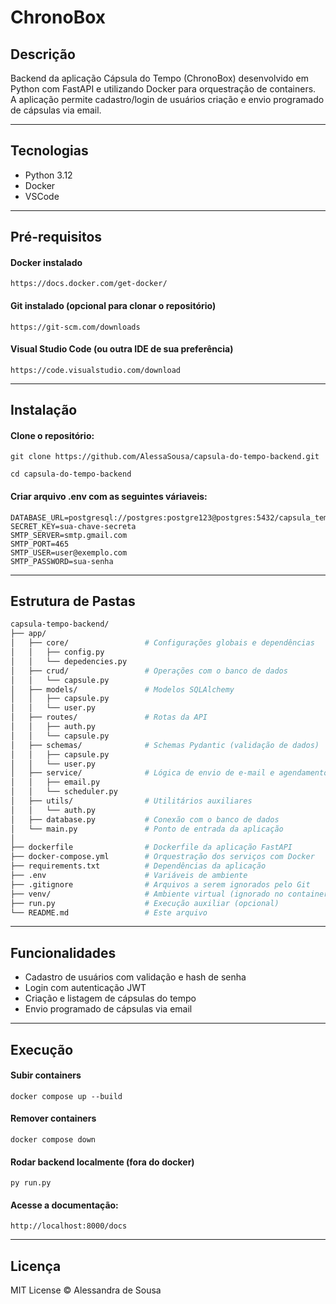 # ChronoBox

## Descrição

Backend da aplicação Cápsula do Tempo (ChronoBox) desenvolvido em Python com FastAPI e utilizando Docker para orquestração de containers.  
A aplicação permite cadastro/login de usuários criação e envio programado de cápsulas via email.

---

## Tecnologias

- Python 3.12   
- Docker 
- VSCode

---

## Pré-requisitos

#### Docker instalado 
    https://docs.docker.com/get-docker/ 

#### Git instalado (opcional para clonar o repositório)
    https://git-scm.com/downloads

#### Visual Studio Code (ou outra IDE de sua preferência)
    https://code.visualstudio.com/download

---

## Instalação

#### Clone o repositório:  
    git clone https://github.com/AlessaSousa/capsula-do-tempo-backend.git

    cd capsula-do-tempo-backend

#### Criar arquivo .env com as seguintes váriaveis: 
    DATABASE_URL=postgresql://postgres:postgre123@postgres:5432/capsula_tempo_db
    SECRET_KEY=sua-chave-secreta
    SMTP_SERVER=smtp.gmail.com
    SMTP_PORT=465
    SMTP_USER=user@exemplo.com
    SMTP_PASSWORD=sua-senha

---

## Estrutura de Pastas
```bash
capsula-tempo-backend/
├── app/
│   ├── core/                 # Configurações globais e dependências
│   │   ├── config.py
│   │   └── depedencies.py
│   ├── crud/                 # Operações com o banco de dados
│   │   └── capsule.py
│   ├── models/               # Modelos SQLAlchemy
│   │   ├── capsule.py
│   │   └── user.py
│   ├── routes/               # Rotas da API
│   │   ├── auth.py
│   │   └── capsule.py
│   ├── schemas/              # Schemas Pydantic (validação de dados)
│   │   ├── capsule.py
│   │   └── user.py
│   ├── service/              # Lógica de envio de e-mail e agendamento
│   │   ├── email.py
│   │   └── scheduler.py
│   ├── utils/                # Utilitários auxiliares
│   │   └── auth.py
│   ├── database.py           # Conexão com o banco de dados
│   └── main.py               # Ponto de entrada da aplicação
│
├── dockerfile                # Dockerfile da aplicação FastAPI
├── docker-compose.yml        # Orquestração dos serviços com Docker
├── requirements.txt          # Dependências da aplicação
├── .env                      # Variáveis de ambiente
├── .gitignore                # Arquivos a serem ignorados pelo Git
├── venv/                     # Ambiente virtual (ignorado no container)
├── run.py                    # Execução auxiliar (opcional)
└── README.md                 # Este arquivo
```
---

## Funcionalidades
- Cadastro de usuários com validação e hash de senha
- Login com autenticação JWT
- Criação e listagem de cápsulas do tempo
- Envio programado de cápsulas via email 

---

## Execução
#### Subir containers
    docker compose up --build
#### Remover containers
    docker compose down
#### Rodar backend localmente (fora do docker)
    py run.py
#### Acesse a documentação: 
    http://localhost:8000/docs

---

## Licença
MIT License © Alessandra de Sousa